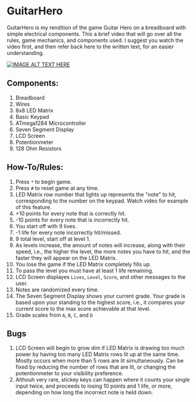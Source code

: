 # GuitarHero
GuitarHero is my rendition of the game Guitar Hero on a breadboard with simple electrical components.
This a brief video that will go over all the rules, game mechanics, and components used. 
I suggest you watch the video first, and then refer back here to the written text, for an easier understanding.

[![IMAGE ALT TEXT HERE](http://img.youtube.com/vi/i45QvAkXZts/0.jpg)](http://www.youtube.com/watch?v=i45QvAkXZts)

## Components:
1. Breadboard
2. Wires
3. 8x8 LED Matrix
4. Basic Keypad
5. ATmega1284 Microcontroller
6. Seven Segment Display
7. LCD Screen
8. Potentionmeter
9. 128 Ohm Resistors

## How-To/Rules:
1. Press `*` to begin game.
2. Press `#` to reset game at any time.
3. LED Matrix row number that lights up represents the "note" to hit, corresponding to the number on the keypad. Watch video for example of this feature.
4. +10 points for every note that is correctly hit.
5. -10 points for every note that is incorrectly hit.
6. You start off with 9 lives.
7. -1 life for every note incorrectly hit/missed.
8. 9 total level, start off at level 1.
9. As levels increase, the amount of notes will increase, along with their speed, i.e., the higher the level, the more notes you have to hit, and the faster they will appear on the LED Matrix.
10. You lose the game if the LED Matrix completely fills up.
11. To pass the level you must have at least 1 life remaining.
12. LCD Screen displayes `Lives`, `Level`, `Score`, and other messages to the user.
13. Notes are randomized every time.
14. The Seven Segment Display shows your current grade. Your grade is based upon your standing to the highest score, i.e., it compares your current score to the max score achievable at that level.
15. Grade scales from `A`, `B`, `C`, and `D`

## Bugs
1. LCD Screen will begin to grow dim if LED Matrix is drawing too much power by having too many LED Matrix rows lit up at the same time. Mostly occurs when more than 5 rows are lit simultaneously. Can be fixed by reducing the number of rows that are lit, or changing the potentionmeter to your visibility preference.
2. Althouh very rare, stickey keys can happen where it counts your single input twice, and proceeds to losing 10 points and 1 life, or more, depending on how long the incorrect note is held down.
